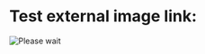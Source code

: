 
Test external image link:
=========================

![Please wait](http://tsumanchuk2.dev.spl/images/loading.gif)
